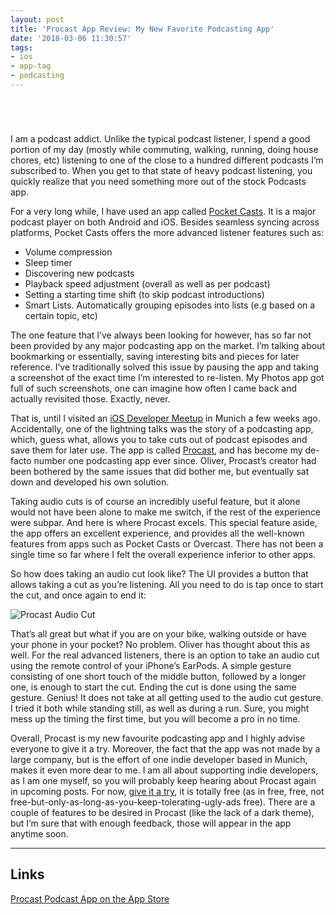 ```yaml
---
layout: post
title: 'Procast App Review: My New Favorite Podcasting App'
date: '2018-03-06 11:30:57'
tags:
- ios
- app-tag
- podcasting
---
```


<a href="https://itunes.apple.com/de/app/procast-die-podcast-app/id1215380730?mt=8" style="display:block;overflow:hidden;background:url(https://linkmaker.itunes.apple.com/en-us/badge-lrg.svg?releaseDate=2017-10-10&kind=iossoftware&bubble=ios_apps) no-repeat;width:135px;height:40px; border-bottom:none; margin-bottom: 1rem"></a>

I am a podcast addict. Unlike the typical podcast listener, I spend a good portion of my day (mostly while commuting, walking, running, doing house chores, etc) listening to one of the close to a hundred different podcasts I’m subscribed to. When you get to that state of heavy podcast listening, you quickly realize that you need something more out of the stock Podcasts app. 

For a very long while, I have used an app called [Pocket Casts](http://www.shiftyjelly.com/android/pocketcasts). It is a major podcast player on both Android and iOS. Besides seamless syncing across platforms, Pocket Casts offers the more advanced listener features such as:

* Volume compression
* Sleep timer
* Discovering new podcasts
* Playback speed adjustment (overall as well as per podcast)
* Setting a starting time shift (to skip podcast introductions)
* Smart Lists. Automatically grouping episodes into lists (e.g based on a certain topic, etc)

The one feature that I’ve always been looking for however, has so far not been provided by any major podcasting app on the market. I’m talking about bookmarking or essentially, saving interesting bits and pieces for later reference. I’ve traditionally solved this issue by pausing the app and taking a screenshot of the exact time I’m interested to re-listen. My Photos app got full of such screenshots, one can imagine how often I came back and actually revisited those. Exactly, never. 

That is, until I visited an [iOS Developer Meetup](https://www.meetup.com/The-Munich-iOS-Developers-Meetup/) in Munich a few weeks ago. Accidentally, one of the lightning talks was the story of a podcasting app, which, guess what, allows you to take cuts out of podcast episodes and save them for later use. The app is called [Procast](https://itunes.apple.com/us/app/procast-podcast-app/id1215380730), and has become my de-facto number one podcasting app ever since. Oliver, Procast’s creator had been bothered by the same issues that did bother me, but eventually sat down and developed his own solution. 

Taking audio cuts is of course an incredibly useful feature, but it alone would not have been alone to make me switch, if the rest of the experience were subpar. And here is where Procast excels. This special feature aside, the app offers an excellent experience, and provides all the well-known features from apps such as Pocket Casts or Overcast. There has not been a single time so far where I felt the overall experience inferior to other apps. 

So how does taking an audio cut look like? The UI provides a button that allows taking a cut as you’re listening. All you need to do is tap once to start the cut, and once again to end it:

![Procast Audio Cut](https://thumbs.gfycat.com/WeepyFantasticDogfish-size_restricted.gif)

That’s all great but what if you are on your bike, walking outside or have your phone in your pocket? No problem. Oliver has thought about this as well. For the real advanced listeners, there is an option to take an audio cut using the remote control of your iPhone’s  EarPods. A simple gesture consisting of one short touch of the middle button, followed by a longer one, is enough to start the cut. Ending the cut is done using the same gesture. Genius! It does not take at all getting used to the audio cut gesture. I tried it both while standing still, as well as during a run. Sure, you might mess up the timing the first time, but you will become a pro in no time. 

Overall, Procast is my new favourite podcasting app and I highly advise everyone to give it a try. Moreover,  the fact that the app was not made by a large company, but is the effort of one indie developer based in Munich, makes it even more dear to me. I am all about supporting indie developers, as I am one myself, so you will probably keep hearing about Procast again in upcoming posts. For now, [give it a try](https://itunes.apple.com/us/app/procast-podcast-app/id1215380730), it is totally free (as in free, free, not free-but-only-as-long-as-you-keep-tolerating-ugly-ads free). There are a couple of features to be desired in Procast (like the lack of a dark theme), but I’m sure that with enough feedback, those will appear in the app anytime soon. 

---
## Links
[Procast Podcast App on the App Store](https://itunes.apple.com/us/app/procast-podcast-app/id1215380730)
